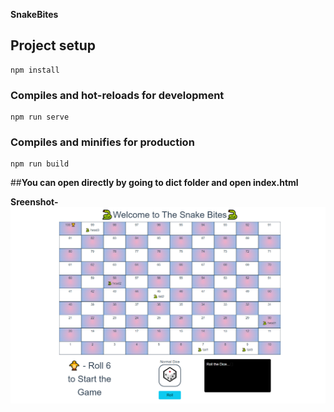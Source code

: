 **SnakeBites**

## Project setup
```
npm install
```

### Compiles and hot-reloads for development
```
npm run serve
```

### Compiles and minifies for production
```
npm run build
```

##**You can open directly by going to dict folder and open index.html**


**Sreenshot-**
![image](https://github.com/himreal9/snakebites/blob/main/SnakeBites.png)
